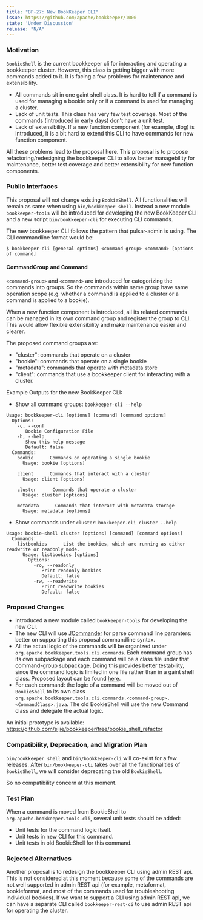 ```yaml
---
title: "BP-27: New BookKeeper CLI"
issue: https://github.com/apache/bookkeeper/1000
state: 'Under Discussion'
release: "N/A"
---
```


### Motivation

`BookieShell` is the current bookkeeper cli for interacting and operating a bookkeeper cluster. However, this class is getting bigger with more commands added to it. It is facing a few problems for maintenance and extensibility.

- All commands sit in one gaint shell class. It is hard to tell if a command is used for managing a bookie only or if a command is used for managing a cluster.
- Lack of unit tests. This class has very few test coverage. Most of the commands (introduced in early days) don't have a unit test.
- Lack of extensibility. If a new function component (for example, dlog) is introduced, it is a bit hard to extend this CLI to have commands for new function component.

All these problems lead to the proposal here. This proposal is to propose refactoring/redesigning the bookkeeper CLI to allow better managebility for maintenance, better test coverage and better extensibility for new function components.

### Public Interfaces

This proposal will not change existing `BookieShell`. All functionalities will remain as same when using `bin/bookkeeper shell`.
Instead a new module `bookkeeper-tools` will be introduced for developing the new BookKeeper CLI and a new script `bin/bookkeeper-cli` for executing CLI commands.

The new bookkeeper CLI follows the pattern that pulsar-admin is using. The CLI commandline format would be:

```
$ bookkeeper-cli [general options] <command-group> <command> [options of command]
```

#### CommandGroup and Command

`<command-group>` and `<command>` are introduced for categorizing the commands into groups. So the commands within same group have same operation scope (e.g. whether a command is applied to a cluster or a command is applied to a bookie).

When a new function component is introduced, all its related commands can be managed in its own command group and register the group to CLI. This would allow flexible extensibility and make maintenance easier and clearer.

The proposed command groups are:

- "cluster": commands that operate on a cluster
- "bookie": commands that operate on a single bookie
- "metadata": commands that operate with metadata store
- "client": commands that use a bookkeeper client for interacting with a cluster.

Example Outputs for the new BookKeeper CLI:

- Show all command groups: `bookkeeper-cli --help`

```
Usage: bookkeeper-cli [options] [command] [command options]
  Options:
    -c, --conf
       Bookie Configuration File
    -h, --help
       Show this help message
       Default: false
  Commands:
    bookie      Commands on operating a single bookie
      Usage: bookie [options]

    client      Commands that interact with a cluster
      Usage: client [options]

    cluster      Commands that operate a cluster
      Usage: cluster [options]

    metadata      Commands that interact with metadata storage
      Usage: metadata [options]
```
- Show commands under `cluster`: `bookkeeper-cli cluster --help`
```
Usage: bookie-shell cluster [options] [command] [command options]
  Commands:
    listbookies      List the bookies, which are running as either readwrite or readonly mode.
      Usage: listbookies [options]
        Options:
          -ro, --readonly
             Print readonly bookies
             Default: false
          -rw, --readwrite
             Print readwrite bookies
             Default: false
```

### Proposed Changes

- Introduced a new module called `bookkeeper-tools` for developing the new CLI.
- The new CLI will use [JCommander](http://jcommander.org) for parse command line paramters: better on supporting this proposal commandline syntax.
- All the actual logic of the commands will be organized under `org.apache.bookkeeper.tools.cli.commands`. Each command group has its own subpackage and each command will be a class file under that command-group subpackage.
  Doing this provides better testability, since the command logic is limited in one file rather than in a gaint shell class. Proposed layout can be found [here](https://github.com/apache/bookkeeper/tree/master/bookkeeper-server/src/main/java/org/apache/bookkeeper/tools/cli/commands).
- For each command: the logic of a command will be moved out of `BookieShell` to its own class `org.apache.bookkeeper.tools.cli.commands.<command-group>.<CommandClass>.java`. The old BookieShell will use the new Command class and delegate the actual logic.

An initial prototype is available: https://github.com/sijie/bookkeeper/tree/bookie_shell_refactor

### Compatibility, Deprecation, and Migration Plan

`bin/bookkeeper shell` and `bin/bookkeeper-cli` will co-exist for a few releases. After `bin/bookkeeper-cli` takes over all the functionalities of `BookieShell`, we will consider deprecating the old `BookieShell`.

So no compatibility concern at this moment.

### Test Plan

When a command is moved from BookieShell to `org.apache.bookkeeper.tools.cli`, several unit tests should be added:

- Unit tests for the command logic itself.
- Unit tests in new CLI for this command.
- Unit tests in old BookieShell for this command.

### Rejected Alternatives

Another proposal is to redesign the bookkeeper CLI using admin REST api. This is not considered at this moment because some of the commands are not well supported in admin REST api (for example, metaformat, bookieformat, and most of the commands
used for troubleshooting individual bookies). If we want to support a CLI using admin REST api, we can have a separate CLI called `bookkeeper-rest-ci` to use admin REST api for operating the cluster.
